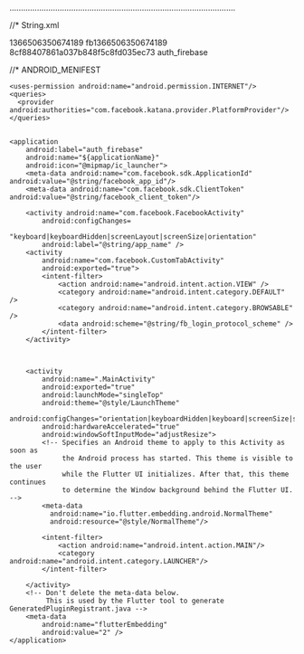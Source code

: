 ...................................................................................................

//* String.xml

<?xml version="1.0" encoding="utf-8"?>
<resources>
    <string name="facebook_app_id">1366506350674189</string>
    <string name="fb_login_protocol_scheme">fb1366506350674189</string>
    <string name="facebook_client_token">8cf88407861a037b848f5c8fd035ec73</string>
    <string name="app_name">auth_firebase</string>
</resources>

//* ANDROID_MENIFEST

<manifest xmlns:android="http://schemas.android.com/apk/res/android"
    package="com.example.auth_firebase">

    <uses-permission android:name="android.permission.INTERNET"/>
    <queries>
      <provider android:authorities="com.facebook.katana.provider.PlatformProvider"/>
    </queries> 


    <application
        android:label="auth_firebase"
        android:name="${applicationName}"
        android:icon="@mipmap/ic_launcher">
        <meta-data android:name="com.facebook.sdk.ApplicationId" android:value="@string/facebook_app_id"/>
   	    <meta-data android:name="com.facebook.sdk.ClientToken" android:value="@string/facebook_client_token"/>

        <activity android:name="com.facebook.FacebookActivity"
            android:configChanges=
                    "keyboard|keyboardHidden|screenLayout|screenSize|orientation"
            android:label="@string/app_name" />
        <activity
            android:name="com.facebook.CustomTabActivity"
            android:exported="true">
            <intent-filter>
                <action android:name="android.intent.action.VIEW" />
                <category android:name="android.intent.category.DEFAULT" />
                <category android:name="android.intent.category.BROWSABLE" />
                <data android:scheme="@string/fb_login_protocol_scheme" />
            </intent-filter>
        </activity>
            


        <activity
            android:name=".MainActivity"
            android:exported="true"
            android:launchMode="singleTop"
            android:theme="@style/LaunchTheme"
            android:configChanges="orientation|keyboardHidden|keyboard|screenSize|smallestScreenSize|locale|layoutDirection|fontScale|screenLayout|density|uiMode"
            android:hardwareAccelerated="true"
            android:windowSoftInputMode="adjustResize">
            <!-- Specifies an Android theme to apply to this Activity as soon as
                 the Android process has started. This theme is visible to the user
                 while the Flutter UI initializes. After that, this theme continues
                 to determine the Window background behind the Flutter UI. -->
            <meta-data
              android:name="io.flutter.embedding.android.NormalTheme"
              android:resource="@style/NormalTheme"/>
            
            <intent-filter>
                <action android:name="android.intent.action.MAIN"/>
                <category android:name="android.intent.category.LAUNCHER"/>
            </intent-filter>

        </activity>
        <!-- Don't delete the meta-data below.
             This is used by the Flutter tool to generate GeneratedPluginRegistrant.java -->
        <meta-data
            android:name="flutterEmbedding"
            android:value="2" />
    </application>
</manifest>






